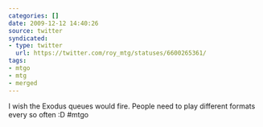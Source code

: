```yaml
---
categories: []
date: 2009-12-12 14:40:26
source: twitter
syndicated:
- type: twitter
  url: https://twitter.com/roy_mtg/statuses/6600265361/
tags:
- mtgo
- mtg
- merged
---
```


I wish the Exodus queues would fire. People need to play different formats every so often :D #mtgo